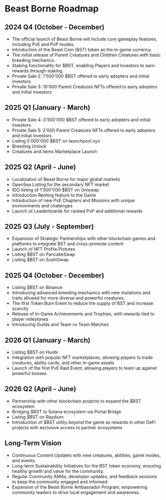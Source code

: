 # Beast Borne Roadmap

## 2024 Q4 (October - December)

* The official launch of Beast Borne will include core gameplay features, including PvE and PvP modes.
* Introduction of the Beast Coin (BST) token as the in-game currency.
* The initial release of Parent Creatures and Children Creatures with basic breeding mechanics.
* Staking functionality for $BST, enabling Players and Investors to earn rewards through staking.
* Private Sale 2: 1'500'000 $BST offered to early adopters and initial investors
* Private Sale 3: 10'000 Parent Creatures NFTs offered to early adopters and initial investors

## 2025 Q1 (January - March)

* Private Sale 4: 3'500'000 $BST offered to early adopters and initial investors
* Private Sale 5: 2'000 Parent Creatures NFTs offered to early adopters and initial investors
* Listing 5'000'000 $BST on launchpool.xyz
* Breeding Unlock
* Creatures and Items Marketplace Launch

## 2025 Q2  (April - June)

* Localization of Beast Borne for major global markets
* OpenSea Listing for the secondary NFT market
* IDO listing of 1'000'000 $BST on Uniswap
* Introduction Renting feature to the Game
* Introduction of new PvE Chapters and Missions with unique environments and challenges
* Launch of Leaderboards for ranked PvP and additional rewards

## 2025 Q3 (July - September)

* Expansion of Strategic Partnerships with other blockchain games and platforms to integrate BST and cross-promote content
* Launch of NFT Profile Pictures
* Listing $BST on PancakeSwap
* Listing $BST on SushiSwap

## 2025 Q4 (October - December)

* Listing $BST on Binance
* Introducing advanced breeding mechanics with new mutations and traits allowed for more diverse and powerful creatures.
* The first Token Burn Event to reduce the supply of BST and increase scarcity
* Release of In-Game Achievements and Trophies, with rewards tied to player milestones
* Introducing Guilds and Team vs Team Matches

## 2026 Q1 (January - March)

* Listing $BST on Huobi
* Integration with popular NFT marketplaces, allowing players to trade creatures, ability cards, and other in-game assets
* Launch of the first PvE Raid Event, allowing players to team up against powerful bosses.

## 2026 Q2 (April - June)

* Partnership with other blockchain projects to expand the $BST ecosystem
* Bridging $BST to Solana ecosystem via Portal Bridge
* Listing $BST on Raydium
* Introduction of $BST utility beyond the game as rewards in other DeFi projects with exclusive access to partner ecosystems

## Long-Term Vision

* Continuous Content Updates with new creatures, abilities, game modes, and events.
* Long-term Sustainability Initiatives for the BST token economy, ensuring healthy growth and value for the community.
* Regular Community AMAs, developer updates, and feedback sessions to keep the community engaged and informed.
* Expansion of the Beast Borne Ambassador Program, empowering community leaders to drive local engagement and awareness.

